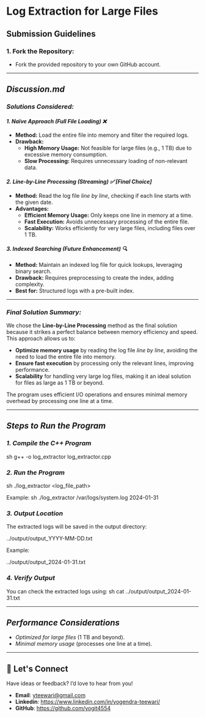 # Log Extraction for Large Files

## Submission Guidelines

### 1. Fork the Repository:
- Fork the provided repository to your own GitHub account.

---

## *Discussion.md*

### *Solutions Considered:*

#### *1. Naïve Approach (Full File Loading) ❌*
- **Method:** Load the entire file into memory and filter the required logs.
- **Drawback:**
  - **High Memory Usage:** Not feasible for large files (e.g., 1 TB) due to excessive memory consumption.
  - **Slow Processing:** Requires unnecessary loading of non-relevant data.

#### *2. Line-by-Line Processing (Streaming) ✅ [Final Choice]*
- **Method:** Read the log file *line by line*, checking if each line starts with the given date.
- **Advantages:**
  - **Efficient Memory Usage:** Only keeps one line in memory at a time.
  - **Fast Execution:** Avoids unnecessary processing of the entire file.
  - **Scalability:** Works efficiently for very large files, including files over 1 TB.

#### *3. Indexed Searching (Future Enhancement) 🔍*
- **Method:** Maintain an indexed log file for quick lookups, leveraging binary search.
- **Drawback:** Requires preprocessing to create the index, adding complexity.
- **Best for:** Structured logs with a pre-built index.

---

### *Final Solution Summary:*

We chose the **Line-by-Line Processing** method as the final solution because it strikes a perfect balance between memory efficiency and speed. This approach allows us to:

- **Optimize memory usage** by reading the log file *line by line*, avoiding the need to load the entire file into memory.
- **Ensure fast execution** by processing only the relevant lines, improving performance.
- **Scalability** for handling very large log files, making it an ideal solution for files as large as 1 TB or beyond.

The program uses efficient I/O operations and ensures minimal memory overhead by processing one line at a time.

---

## *Steps to Run the Program*

### *1. Compile the C++ Program*
sh
g++ -o log_extractor log_extractor.cpp


### *2. Run the Program*
sh
./log_extractor <log_file_path> <YYYY-MM-DD>

Example:
sh
./log_extractor /var/logs/system.log 2024-01-31


### *3. Output Location*
The extracted logs will be saved in the output directory:

../output/output_YYYY-MM-DD.txt

Example:

../output/output_2024-01-31.txt


### *4. Verify Output*
You can check the extracted logs using:
sh
cat ../output/output_2024-01-31.txt


---

## *Performance Considerations*
- *Optimized for large files* (1 TB and beyond).
- *Minimal memory usage* (processes one line at a time).

---

## 🤝 Let's Connect

Have ideas or feedback? I’d love to hear from you!
- **Email**: yteewari@gmail.com
- **Linkedin**: https://www.linkedin.com/in/yogendra-teewari/
- **GitHub**: https://github.com/yogit4554
